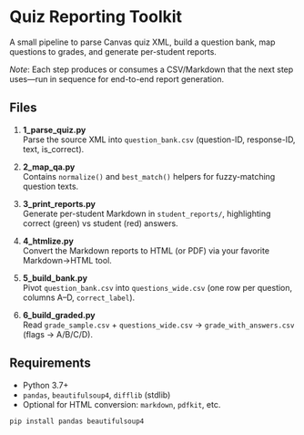 # Quiz Reporting Toolkit

A small pipeline to parse Canvas quiz XML, build a question bank, map questions to grades, and generate per-student reports.

*Note*: Each step produces or consumes a CSV/Markdown that the next step uses—run in sequence for end-to-end report generation.

## Files

1. **1_parse_quiz.py**  
   Parse the source XML into `question_bank.csv` (question-ID, response-ID, text, is_correct).

2. **2_map_qa.py**  
   Contains `normalize()` and `best_match()` helpers for fuzzy-matching question texts.

3. **3_print_reports.py**  
   Generate per-student Markdown in `student_reports/`, highlighting correct (green) vs student (red) answers.

4. **4_htmlize.py**  
   Convert the Markdown reports to HTML (or PDF) via your favorite Markdown→HTML tool.

5. **5_build_bank.py**  
   Pivot `question_bank.csv` into `questions_wide.csv` (one row per question, columns A–D, `correct_label`).

6. **6_build_graded.py**  
   Read `grade_sample.csv` + `questions_wide.csv` → `grade_with_answers.csv` (flags → A/B/C/D).
## Requirements

- Python 3.7+  
- `pandas`, `beautifulsoup4`, `difflib` (stdlib)  
- Optional for HTML conversion: `markdown`, `pdfkit`, etc.

```bash
pip install pandas beautifulsoup4
```

